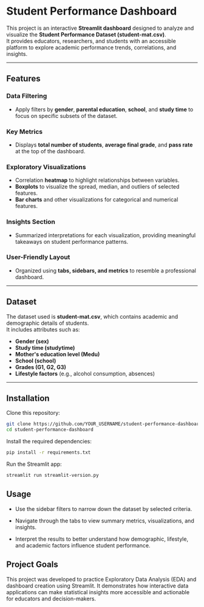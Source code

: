 # Student Performance Dashboard

This project is an interactive **Streamlit dashboard** designed to analyze and visualize the **Student Performance Dataset (student-mat.csv)**.  
It provides educators, researchers, and students with an accessible platform to explore academic performance trends, correlations, and insights.

---

## Features

###  Data Filtering
- Apply filters by **gender**, **parental education**, **school**, and **study time** to focus on specific subsets of the dataset.

###  Key Metrics
- Displays **total number of students**, **average final grade**, and **pass rate** at the top of the dashboard.

###  Exploratory Visualizations
- Correlation **heatmap** to highlight relationships between variables.  
- **Boxplots** to visualize the spread, median, and outliers of selected features.  
- **Bar charts** and other visualizations for categorical and numerical features.

###  Insights Section
- Summarized interpretations for each visualization, providing meaningful takeaways on student performance patterns.

###  User-Friendly Layout
- Organized using **tabs, sidebars, and metrics** to resemble a professional dashboard.

---

## Dataset

The dataset used is **student-mat.csv**, which contains academic and demographic details of students.  
It includes attributes such as:

- **Gender (sex)**
- **Study time (studytime)**
- **Mother's education level (Medu)**
- **School (school)**
- **Grades (G1, G2, G3)**
- **Lifestyle factors** (e.g., alcohol consumption, absences)

---

## Installation

Clone this repository:

```bash
git clone https://github.com/YOUR_USERNAME/student-performance-dashboard.git
cd student-performance-dashboard
```
Install the required dependencies:
```bash
pip install -r requirements.txt
```
Run the Streamlit app:
```bash
streamlit run streamlit-version.py
```

## Usage
* Use the sidebar filters to narrow down the dataset by selected criteria.
* Navigate through the tabs to view summary metrics, visualizations, and insights.

* Interpret the results to better understand how demographic, lifestyle, and academic factors influence student performance.

## Project Goals
This project was developed to practice Exploratory Data Analysis (EDA) and dashboard creation using Streamlit.
It demonstrates how interactive data applications can make statistical insights more accessible and actionable for educators and decision-makers.
